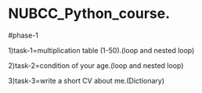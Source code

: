 # NUBCC_Python_course.

#phase-1

1)task-1=multiplication table (1-50).(loop and nested loop)

2)task-2=condition of your age.(loop and nested loop)

3)task-3=write a short CV about me.(Dictionary)


